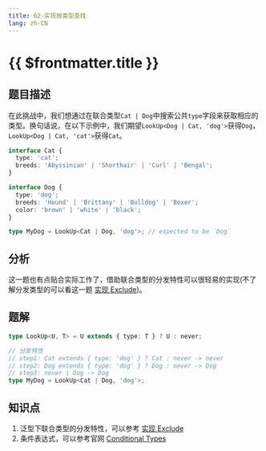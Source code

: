 ```yaml
---
title: 62-实现按类型查找
lang: zh-CN
---
```


# {{ $frontmatter.title }}

## 题目描述

在此挑战中，我们想通过在联合类型`Cat | Dog`中搜索公共`type`字段来获取相应的类型。换句话说，在以下示例中，我们期望`LookUp<Dog | Cat, 'dog'>`获得`Dog`，`LookUp<Dog | Cat, 'cat'>`获得`Cat`。

```ts
interface Cat {
  type: 'cat';
  breeds: 'Abyssinian' | 'Shorthair' | 'Curl' | 'Bengal';
}

interface Dog {
  type: 'dog';
  breeds: 'Hound' | 'Brittany' | 'Bulldog' | 'Boxer';
  color: 'brown' | 'white' | 'black';
}

type MyDog = LookUp<Cat | Dog, 'dog'>; // expected to be `Dog`
```

## 分析

这一题也有点贴合实际工作了，借助联合类型的分发特性可以很轻易的实现(不了解分发类型的可以看这一题 [实现 Exclude](/easy/43-实现Exclude.md))。

## 题解

```ts
type LookUp<U, T> = U extends { type: T } ? U : never;

// 分发特性
// step1: Cat extends { type: 'dog' } ? Cat : never -> never
// step2: Dog extends { type: 'dog' } ? Dog : never -> Dog
// step3: never | Dog -> Dog
type MyDog = LookUp<Cat | Dog, 'dog'>;
```

## 知识点

1. 泛型下联合类型的分发特性，可以参考 [实现 Exclude](/easy/43-实现Exclude.md)
2. 条件表达式，可以参考官网 [Conditional Types ](https://www.typescriptlang.org/docs/handbook/2/conditional-types.html)
